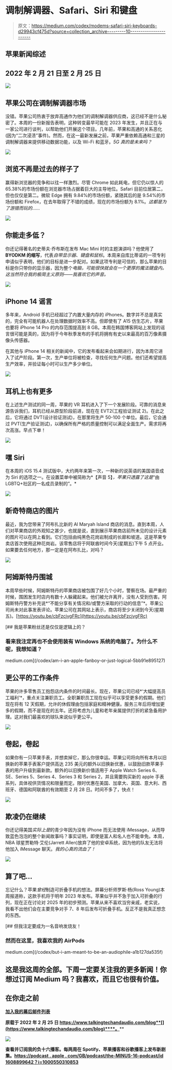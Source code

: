 # 调制解调器、Safari、Siri 和键盘

> 原文：<https://medium.com/codex/modems-safari-siri-keyboards-d29943cf475d?source=collection_archive---------10----------------------->

## 苹果新闻综述

## 2022 年 2 月 21 日至 2 月 25 日

![](img/87b52d3753c383b13b0cddd4db2726e5.png)

## 苹果公司在调制解调器市场

没错。苹果公司热衷于放弃高通作为他们的调制解调器供应商，这已经不是什么秘密了。本周的一份新报告表明，这种转变最早可能在 2023 年发生，并且正在与一家公司进行谈判，以帮助他们开展这个项目。几年前，苹果和高通的关系恶化(因为“二次浸渍”事件)。然而，在这一最新发展之前，苹果严重依赖高通和三星的调制解调器来提供移动数据功能，以及 Wi-Fi 和蓝牙。*5G 真的是未来吗？*

![](img/377e2cf25e12a768390a2fc7c872a5c9.png)

## 浏览不再是过去的样子了

赢得新浏览器的竞争和以往一样激烈。尽管 Chrome 如此耗电，但它仍以惊人的 65.38%的市场份额在浏览器市场占据着巨大的主导地位。Safari 目前位居第二，但也仅仅是第二。微软 Edge 拥有 9.84%的市场份额，紧随其后的是 9.54%的市场份额和 Firefox，在去年取得了不错的成绩，现在的市场份额为 8.1%。*这都是为了游猎而玩的……*

![](img/4c4217b0e112e7b5fb9baba685fb4d92.png)

## 你能走多低？

你还记得著名的史蒂夫·乔布斯在发布 Mac Mini 时的主题演讲吗？他使用了 **BYODKM 的缩写**，代表*自带显示器、键盘和鼠标*。本周来自库比蒂诺的一项专利申请似乎表明，他们的目标是进一步配对。如果这项专利是可信的，那么苹果的目标是你只带你的显示器，因为整个*电脑，可能很快就会在一个更厚的魔法键盘内。这当然符合我的极简主义原则——我喜欢它的声音。*

![](img/4f0614bd502a6025965eba8c13ffc42b.png)

## iPhone 14 谣言

多年来，Android 手机已经超过了内置大量内存的 iPhones。数字并不总是真实的，完全有可能机器人在处理数据时效率不高。但即使有了 A15 仿生芯片，苹果也要将 iPhone 14 Pro 的内存范围提高到 8 GB。本周在韩国博客网站上发现的谣言很可能是真的，因为将于今年秋季发布的手机将拥有有史以来最高的百万像素摄像头传感器。

在其他与 iPhone 14 相关的新闻中，它的发布看起来会如期进行，因为本周它进入了试产阶段。第一次，生产单位将被检查，寻找任何生产问题。他们还希望提高生产效率，并验证每小时可以生产多少单位。

![](img/9469224d6673e7d700bfb588efaf84e6.png)

## 耳机上也有更多

在上述生产测试的同一周，苹果的 VR 耳机进入了下一个发展阶段。可靠的消息来源告诉我们，耳机已经从原型阶段前进，现在在 EVT2(工程验证测试 2)。在此之后，它将通过 DVT(设计验证测试)，在那里将生产 50-100 个单位。最后，它会通过 PVT(生产验证测试)，以确保所有严格的质量控制可以满足全面生产。需求将再次高涨。早点下单！

![](img/922dc14d1829e12934d99ededee83a20.png)

## 嘿 Siri

在本周的 iOS 15.4 测试版中，大约两年来第一次，一种新的说英语的美国语音成为 Siri 的选项之一。在设置菜单中被简称为*【声音 5】*，苹果只透露了这是*“由 LGBTQ+社区的一名成员录制的”。*

![](img/20e9ec9bf3772602a5003824a725eacd.png)

## 新奇特商店的图片

最近，我为您带来了阿布扎比新的 Al Maryah Island 商店的消息。直到本周，人们对苹果商店的外观知之甚少，也就是说，直到展示苹果商店前所未见的设计元素的图片可以在网上看到。它们包括由纯黑色花岗岩制成的长廊和坡道。这是苹果专卖店首次使用这种花岗岩。该零售店将于阿联酋时间今天(星期五)下午 5 点开业。如果要去任何地方，那一定是在阿布扎比，对吗？

![](img/5442410cca2e58632cda566cc1251623.png)

## 阿姆斯特丹围城

本周早些时候，阿姆斯特丹的苹果商店被包围了好几个小时，警察在场。最严重的时候，围困发生时店内有数十人躲藏起来。他们被允许离开，没有人受到伤害。阿姆斯特丹警方补充说*“不能分享有关情况和/或警方采取的行动的信息”*。苹果公司尚未对此事发表评论。苹果公司在其网站上表示，商店将至少关闭到今天(星期五)。[https://youtu.be/cbFzcjvgFRc](https://youtu.be/cbFzcjvgFRc)

[](/codex/am-i-an-apple-fanboy-or-just-logical-5bb91e895127) [## 我是苹果粉丝还是仅仅是逻辑上的？

### 看来我注定再也不会使用装有 Windows 系统的电脑了。为什么不呢，我想知道？

medium.com](/codex/am-i-an-apple-fanboy-or-just-logical-5bb91e895127) 

## 更公平的工作条件

苹果的许多零售员工抱怨店内条件的时间最长。现在，苹果公司已经*‘大幅提高员工福利’*，重点关注兼职员工。全职兼职员工现在似乎可以享受更多的假期。他们现在将有 12 天假期，允许的休假理由包括家庭和精神健康。服务三年后将增加更多的假期，而不是现在的五年。还将考虑为儿童和老年亲属提供打折的紧急备用护理。这对我们最喜欢的球队来说似乎更公平。

![](img/7c84a9c075d8db504e909ab20b63dfa7.png)

## 卷起，卷起

如果你有一只苹果手表，并想卖掉它，那么你很幸运。苹果公司将向所有本月以旧换新的苹果手表客户提供高达 235 美元的额外以旧换新优惠，以鼓励旧款苹果手表的用户升级到最新款。额外的以旧换新价值适用于 Apple Watch Series 6、SE、Series 5、Series 4、Series 3 和 Series 2，并且需要购买新的 apple 手表系列，具体视供货情况和限量而定。限时优惠在美国、加拿大、英国、意大利、西班牙、德国和阿联酋的有效期至 2 月 28 日。时间不多了，快点！

![](img/7774b30d9adccf6bacea6261ece5f7a0.png)

## 欺凌仍在继续

你还记得美国*实际上是*的青少年因为没有 iPhone 而无法使用 iMessage，从而导致蓝色泡泡的整个新闻故事吗？事实证明，即使是富人和名人也不能幸免。本周，NBA 球星贾勒特·艾伦(Jarrett Allen)放弃了他的安卓系统，因为他的队友无法将他加入 iMessage 聊天。*我的心真的流血了！*

![](img/c2f9d1230584c7c618d7298c17cb6095.png)

## 算了吧…

忘记什么？苹果*曾经*制造可折叠手机的想法。屏幕分析师罗斯·杨(Ross Young)本周报道称，这款手机将于明年 2023 年发布。苹果似乎并不急于加入可折叠的行列，现在正在讨论对 2025 年的初步预测。苹果从来不喜欢当穷亲戚，老实说，我看不出他们会在主要竞争对手 7、8 年后发布可折叠手机。反正不是我真正想念的东西。

[](/codex/but-i-am-meant-to-be-an-audiophile-a1b127da535f) [## 但我注定要成为一名音响发烧友！

### 然而在这里，我喜欢我的 AirPods

medium.com](/codex/but-i-am-meant-to-be-an-audiophile-a1b127da535f) 

## 这是我这周的全部。下周一定要关注我的更多新闻！你想过订阅 Medium 吗？我喜欢，而且它也很有价值。

## 在你走之前

[**加入我的幕后邮件列表**](https://www.talkingtechandaudio.com)

**原载于 2022 年 2 月 25 日 https://www.talkingtechandaudio.com/blog**[](https://www.talkingtechandaudio.com/blog)****。****

**![](img/60131553b0b790e072d2ca17eca71259.png)**

**查看并订阅我的负十六播客。每两周在 Spotify、苹果播客和谷歌播客上发布新剧集。[https://podcast . apple . com/GB/podcast/the-MINUS-16-podcast/id 1608899642？i=1000550310853](https://podcasts.apple.com/gb/podcast/the-minus-sixteen-podcast/id1608899642?i=1000550310853)**